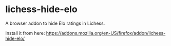 # lichess-hide-elo
A browser addon to hide Elo ratings in Lichess.

Install it from here: https://addons.mozilla.org/en-US/firefox/addon/lichess-hide-elo/
